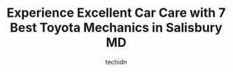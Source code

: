---
layout: ampstory
image: https://images.unsplash.com/photo-1519752441410-d3ca70ecb937?ixlib=rb-4.0.3&ixid=MnwxMjA3fDB8MHxwaG90by1wYWdlfHx8fGVufDB8fHx8&auto=format&fit=crop&w=640&h=853&q=80
author: techidn
featured: false
description: If youre in need of trustworthy and skilled Toyota Mechanic in Salisbury MD, USA, youll be pleased to discover the 7 best Toyota Mechanic in town. Their expertise and commitment to custome
title: Experience Excellent Car Care with 7 Best Toyota Mechanics in Salisbury MD
cover:
   title: Experience Excellent Car Care with 7 Best Toyota Mechanics in Salisbury MD
   subtitle: Rickpate
   background: https://images.unsplash.com/photo-1519752441410-d3ca70ecb937?ixlib=rb-4.0.3&ixid=MnwxMjA3fDB8MHxwaG90by1wYWdlfHx8fGVufDB8fHx8&auto=format&fit=crop&w=640&h=853&q=80

pages: 
 - layout: thirds
   top: <h1>#1 Walmart Auto Care Centers</h1>
   bottom: "<p>They did a great job and 4 tires for a summer were reasonable</p>"
   background: https://www.knot35.com/toplist/wp-content/uploads/2023/06/best-toyota-mechanic-1-in-salisbury-md-1685839045.jpeg
   backgroundblur: true
 - layout: thirds
   top: <h1>#2 Developed Automotive</h1>
   bottom: "<p>1726 N Salisbury Blvd, Salisbury, MD 21801, United States</p>"
   background: https://www.knot35.com/toplist/wp-content/uploads/2023/06/best-toyota-mechanic-2-in-salisbury-md-1685839046.jpeg
   cta:
      link: https://www.knot35.com/toplist/experience-excellent-car-care-with-7-best-toyota-mechanics-in-salisbury-md/
      text: Experience Excellent Car Care with 7 Best Toyota Mechanics in Salisbury MD
 - layout: thirds
   top: <h1>#3 Peninsula Total Car Care</h1>
   bottom: "<p>309 E Carroll St, Salisbury, MD 21804, United States</p>"
   background: https://www.knot35.com/toplist/wp-content/uploads/2023/06/best-toyota-mechanic-3-in-salisbury-md-1685839046.jpeg
   cta:
      link: https://www.knot35.com/toplist/experience-excellent-car-care-with-7-best-toyota-mechanics-in-salisbury-md/
      text: Experience Excellent Car Care with 7 Best Toyota Mechanics in Salisbury MD
 - layout: thirds
   top: <h1>#4 A&C Auto Center</h1>
   bottom: "<p>519 Burton St, Salisbury, MD 21801, United States</p>"
   background: https://images.unsplash.com/photo-1615749413727-825b59a857b5?ixlib=rb-4.0.3&ixid=MnwxMjA3fDB8MHxwaG90by1wYWdlfHx8fGVufDB8fHx8&auto=format&fit=crop&w=640&h=853&q=80
   cta:
      link: https://www.knot35.com/toplist/experience-excellent-car-care-with-7-best-toyota-mechanics-in-salisbury-md/
      text: Experience Excellent Car Care with 7 Best Toyota Mechanics in Salisbury MD
 - layout: thirds
   top: <h1>#5 Walmart Auto Care Centers</h1>
   bottom: "<p>409 N Fruitland Blvd, Salisbury, MD 21801, United States</p>"
   background: https://images.unsplash.com/photo-1613843873231-1447db182f97?ixlib=rb-4.0.3&ixid=MnwxMjA3fDB8MHxwaG90by1wYWdlfHx8fGVufDB8fHx8&auto=format&fit=crop&w=640&h=853&q=80
   cta:
      link: https://www.knot35.com/toplist/experience-excellent-car-care-with-7-best-toyota-mechanics-in-salisbury-md/
      text: Experience Excellent Car Care with 7 Best Toyota Mechanics in Salisbury MD
 - layout: thirds
   top: <h1>#6 Wulffs Mercedes & BMW Specialist</h1>
   bottom: "<p>703 Snow Hill Rd, Salisbury, MD 21804, United States</p>"
   background: https://images.unsplash.com/photo-1553949345-eb786bb3f7ba?ixlib=rb-4.0.3&ixid=MnwxMjA3fDB8MHxwaG90by1wYWdlfHx8fGVufDB8fHx8&auto=format&fit=crop&w=640&h=853&q=80
   cta:
      link: https://www.knot35.com/toplist/experience-excellent-car-care-with-7-best-toyota-mechanics-in-salisbury-md/
      text: Experience Excellent Car Care with 7 Best Toyota Mechanics in Salisbury MD
 - layout: thirds
   top: <h1>#7 Protech Auto Repair & Towing</h1>
   bottom: "<p>1327 N Salisbury Blvd, Salisbury, MD 21801, United States</p>"
   background: https://images.unsplash.com/photo-1462556791646-c201b8241a94?ixlib=rb-4.0.3&ixid=MnwxMjA3fDB8MHxwaG90by1wYWdlfHx8fGVufDB8fHx8&auto=format&fit=crop&w=640&h=853&q=80
   cta:
      link: https://www.knot35.com/toplist/experience-excellent-car-care-with-7-best-toyota-mechanics-in-salisbury-md/
      text: Experience Excellent Car Care with 7 Best Toyota Mechanics in Salisbury MD
 - layout: thirds
   middle: Continue reading...
   background: https://images.unsplash.com/photo-1552083974-186346191183?ixlib=rb-4.0.3&ixid=MnwxMjA3fDB8MHxwaG90by1wYWdlfHx8fGVufDB8fHx8&auto=format&fit=crop&w=640&h=853&q=80
   cta:
      link: https://www.knot35.com/toplist/experience-excellent-car-care-with-7-best-toyota-mechanics-in-salisbury-md/
      text: Experience Excellent Car Care with 7 Best Toyota Mechanics in Salisbury MD
      
---